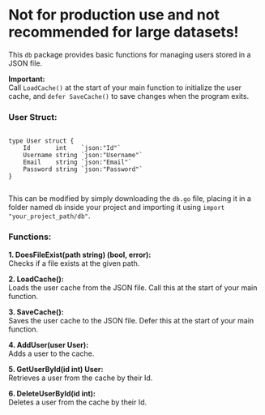 <h1>Not for production use and not recommended for large datasets!</h1>
<div>
  <p>This <code>db</code> package provides basic functions for managing users stored in a JSON file.</p>
</div>
<div>
  <p><strong>Important:</strong><br>
    Call <code>LoadCache()</code> at the start of your main function to initialize the user cache, and <code>defer SaveCache()</code> to save changes when the program exits.</p>
</div>
<div>
  <h3>User Struct:</h3>
  <pre><code>
type User struct {
    Id       int    `json:"Id"`
    Username string `json:"Username"`
    Email    string `json:"Email"`
    Password string `json:"Password"`
}
  </code></pre>
  <p>This can be modified by simply downloading the <code>db.go</code> file, placing it in a folder named <code>db</code> inside your project and importing it using <code>import "your_project_path/db"</code>.</p>
</div>
<div>
  <h3>Functions:</h3>
  <p><strong>1. DoesFileExist(path string) (bool, error):</strong><br>
    Checks if a file exists at the given path.</p>
  <p><strong>2. LoadCache():</strong><br>
    Loads the user cache from the JSON file. Call this at the start of your main function.</p>
  <p><strong>3. SaveCache():</strong><br>
    Saves the user cache to the JSON file. Defer this at the start of your main function.</p>
  <p><strong>4. AddUser(user User):</strong><br>
    Adds a user to the cache.</p>
  <p><strong>5. GetUserById(id int) User:</strong><br>
    Retrieves a user from the cache by their Id.</p>
  <p><strong>6. DeleteUserById(id int):</strong><br>
    Deletes a user from the cache by their Id.</p>
</div>

